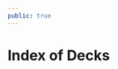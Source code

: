 ```yaml
---
public: true
---
```

# Index of Decks


<!-- SerializedQuery: LIST FROM "content/2. DM Tools/Decks" -->
